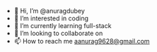 - 👋 Hi, I’m @anuragdubey
- 👀 I’m interested in coding
- 🌱 I’m currently learning full-stack
- 💞️ I’m looking to collaborate on 
- 📫 How to reach me aanurag9628@gmail.com

<!---
anurag9682/anurag9682 is a ✨ special ✨ repository because its `README.md` (this file) appears on your GitHub profile.
You can click the Preview link to take a look at your changes.
--->
